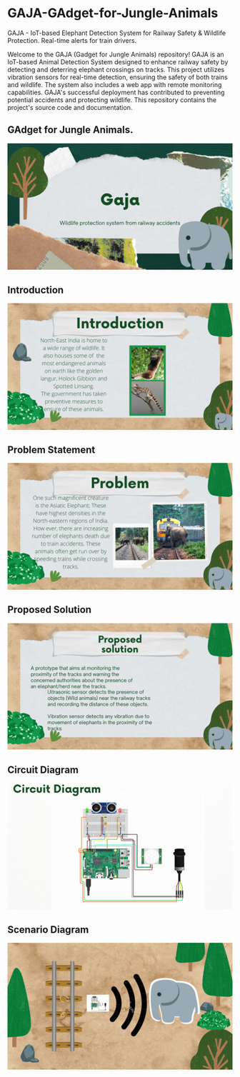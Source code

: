 # GAJA-GAdget-for-Jungle-Animals
GAJA - IoT-based Elephant Detection System for Railway Safety &amp; Wildlife Protection. Real-time alerts for train drivers.


Welcome to the GAJA (Gadget for Jungle Animals) repository! GAJA is an IoT-based Animal Detection System designed to enhance railway safety by detecting and deterring elephant crossings on tracks. This project utilizes vibration sensors for real-time detection, ensuring the safety of both trains and wildlife. The system also includes a web app with remote monitoring capabilities. GAJA's successful deployment has contributed to preventing potential accidents and protecting wildlife. This repository contains the project's source code and documentation.

## GAdget for Jungle Animals.

![Page01](https://github.com/shubh1007/GAJA-GAdget-for-Jungle-Animals/blob/main/documentation/GAJA-Techniche_page-0001.jpg)

## Introduction
![Page02](https://github.com/shubh1007/GAJA-GAdget-for-Jungle-Animals/blob/main/documentation/GAJA-Techniche_page-0002.jpg)

## Problem Statement
![Page03](https://github.com/shubh1007/GAJA-GAdget-for-Jungle-Animals/blob/main/documentation/GAJA-Techniche_page-0003.jpg)

## Proposed Solution
![Page04](https://github.com/shubh1007/GAJA-GAdget-for-Jungle-Animals/blob/main/documentation/GAJA-Techniche_page-0004.jpg)

## Circuit Diagram
![Page05](https://github.com/shubh1007/GAJA-GAdget-for-Jungle-Animals/blob/main/documentation/GAJA-Techniche_page-0005.jpg)

## Scenario Diagram
![Page06](https://github.com/shubh1007/GAJA-GAdget-for-Jungle-Animals/blob/main/documentation/GAJA-Techniche_page-0006.jpg)

